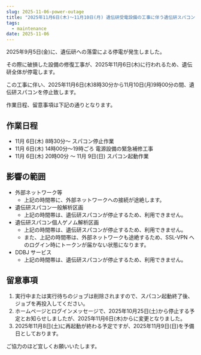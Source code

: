 ```yaml
---
slug: 2025-11-06-power-outage
title: "2025年11月6日(木)～11月10日(月) 遺伝研受電設備の工事に伴う遺伝研スパコン停止のお知らせ"
tags:
  - maintenance
date: 2025-11-06
---
```



2025年9月5日(金)に、遺伝研への落雷による停電が発生しました。

その際に破損した設備の修復工事が、2025年11月6日(木)に行われるため、遺伝研全体が停電します。

この工事に伴い、2025年11月6日(木)8時30分から11月10日(月)9時00分の間、遺伝研スパコンを停止致します。
 
作業日程、留意事項は下記の通りとなります。

<!-- truncate -->


## 作業日程
- 11月 6日(木)  8時30分～ スパコン停止作業
- 11月 6日(木) 14時00分～19時ごろ  電源設備の緊急補修工事
- 11月 6日(木) 20時00分 ～ 11月 9日(日)  スパコン起動作業    


## 影響の範囲

- 外部ネットワーク等
  - 上記の時間帯に、外部ネットワークへの接続が途絶します。
- 遺伝研スパコン一般解析区画
    - 上記の時間帯は、遺伝研スパコンが停止するため、利用できません。
- 遺伝研スパコン個人ゲノム解析区画
    - 上記の時間帯は、遺伝研スパコンが停止するため、利用できません。
    - また、上記の時間帯は、外部ネットワークも途絶するため、SSL-VPN へのログイン時にトークンが届かない状態になります。
- DDBJ サービス
    - 上記の時間帯は、遺伝研スパコンが停止するため、利用できません。


## 留意事項
1. 実行中または実行待ちのジョブは削除されますので、スパコン起動終了後、ジョブを再投入してください。
2. ホームページとログインメッセージで、2025年10月25日(土)から停止する予定とお知らせしましたが、2025年11月6日(木)からに変更となりました。
3. 2025年11月8日(土)に再起動が終わる予定ですが、2025年11月9日(日)を予備日としております。


ご協力のほど宜しくお願いいたします。
